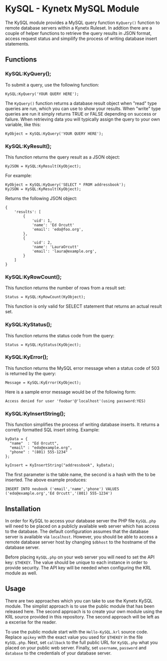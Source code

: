 KySQL - Kynetx MySQL Module
===========================

The KySQL module provides a MySQL query function `KyQuery()` function to remote database servers within a Kynetx Ruleset. In addtion there are a couple of helper functions to retrieve the query results in JSON format, access request status and simpilify the process of writing database insert statements.

Functions
---------

### KySQL:KyQuery();

To submit a query, use the following function:

    KySQL:KyQuery('YOUR QUERY HERE');

The `KyQuery()` function returns a database result object when "read" type queries are run, which you can use to show your results. When "write" type queries are run it simply returns TRUE or FALSE depending on success or failure. When retrieving data you will typically assign the query to your own variable, like this:

    KyObject = KySQL:KyQuery('YOUR QUERY HERE');

### KySQL:KyResult();

This function returns the query result as a JSON object:

    KyJSON = KySQL:KyResult(KyObject);

For example:

    KyObject = KySQL:KyQuery('SELECT * FROM addressbook');
    KyJSON = KySQL:KyResult(KyObject);

Returns the following JSON object:

    {
        'results': [
            {
                'uid': 1,
                'name': 'Ed Orcutt'
                'email': 'edo@foo.org',
            },
            {
                'uid': 2,
                'name': 'LauraOrcutt'
                'email': 'laura@example.org',
            }
        ]
    }

### KySQL:KyRowCount();

This function returns the number of rows from a result set:

    Status = KySQL:KyRowCount(KyObject);

This function is only valid for SELECT statement that returns an actual result set.

### KySQL:KyStatus();

This function returns the status code from the query:

    Status = KySQL:KyStatus(KyObject);

### KySQL:KyError();

This function returns the MySQL error message when a status code of 503 is returned by the query:

    Message = KySQL:KyError(KyObject);

Here is a sample error message would be of the following form:

    Access denied for user 'foobar'@'localhost'(using password:YES)

### KySQL:KyInsertString();

This function simplifies the process of writing database inserts. It returns a corretly formatted SQL insert string. Example:

    kyData = {
      "name"  : "Ed Orcutt",
      "email" : "edo@example.org",
      "phone" : "(801) 555-1234"
    };
    
    kyInsert = KyInsertString("addressbook", kyData);

The first parameter is the table name, the second is a hash with the to be inserted. The above example produces:

    INSERT INTO neubook ('email','name','phone') VALUES ('edo@example.org','Ed Orcutt','(801) 555-1234')

Installation
------------

In order for KySQL to access your database server the PHP file `KySQL.php` will need to be placed on a publicly available web server which has access to the database. The default configuration assumes that the database server is available via `localhost`. However, you should be able to access a remote database server host by changing `$dbhost` to the hostname of the database server.

Before placing `KySQL.php` on your web server you will need to set the API key: `$THEKEY`. The value should be unique to each instance in order to provide security. The API key will be needed when configuring the KRL module as well.

Usage
-----

There are two approaches which you can take to use the Kynetx KySQL module. The simplist approach is to use the public module that has been released here. The second approach is to create your own module using the KRL source provided in this repository. The second approach will be left as a excerise for the reader.

To use the public module start with the `Hello-KySQL.krl` source code. Replace `apikey` with the exact value you used for `$THEKEY` in the file `KySQL.php`. Next, set `callback` to the full public URL for `KySQL.php` what you placed on your public web server. Finally, set `username`, `password` and `database` to the credentials of your database server.

